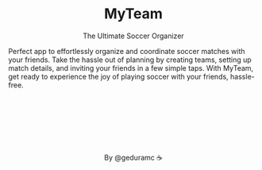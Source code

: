 <h1 align="center">MyTeam</h1>
<p align="center">The Ultimate Soccer Organizer<p>
<p>Perfect app to effortlessly organize and coordinate soccer matches with your friends. Take the hassle out of planning by creating teams, setting up match details, and inviting your friends in a few simple taps. With MyTeam, get ready to experience the joy of playing soccer with your friends, hassle-free.<p>
<p align="center" style="margin-top: 8rem;">By @geduramc &#9749;<p>

